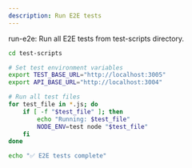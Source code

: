 ```yaml
---
description: Run E2E tests
---
```


run-e2e: Run all E2E tests from test-scripts directory.

```bash
cd test-scripts

# Set test environment variables
export TEST_BASE_URL="http://localhost:3005"
export API_BASE_URL="http://localhost:3004"

# Run all test files
for test_file in *.js; do
    if [ -f "$test_file" ]; then
        echo "Running: $test_file"
        NODE_ENV=test node "$test_file"
    fi
done

echo "✅ E2E tests complete"
